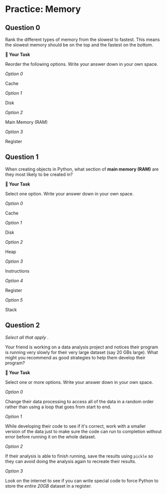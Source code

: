 # <i class="far fa-edit fa-fw"></i> Practice: Memory

## Question 0

Rank the different types of memory from the slowest to fastest. This means the slowest memory should be on the top and the fastest on the bottom.

**📝 Your Task**

Reorder the following options. Write your answer down in your own space.

_<i class="fas fa-list-ol fa-fw"></i> Option 0_

Cache

_<i class="fas fa-list-ol fa-fw"></i> Option 1_

Disk

_<i class="fas fa-list-ol fa-fw"></i> Option 2_

Main Memory (RAM)

_<i class="fas fa-list-ol fa-fw"></i> Option 3_

Register

## Question 1

When creating objects in Python, what section of **main memory (RAM)** are they most likely to be created in?

**📝 Your Task**

Select one option. Write your answer down in your own space.

_<i class="far fa-circle fa-fw"></i> Option 0_

Cache

_<i class="far fa-circle fa-fw"></i> Option 1_

Disk

_<i class="far fa-circle fa-fw"></i> Option 2_

Heap

_<i class="far fa-circle fa-fw"></i> Option 3_

Instructions

_<i class="far fa-circle fa-fw"></i> Option 4_

Register

_<i class="far fa-circle fa-fw"></i> Option 5_

Stack

## Question 2

_Select all that apply_ .

Your friend is working on a data analysis project and notices their program is running very slowly for their very large dataset (say 20 GBs large). What might you recommend as good strategies to help them develop their program?

**📝 Your Task**

Select one or more options. Write your answer down in your own space.

_<i class="far fa-square fa-fw"></i> Option 0_

Change their data processing to access all of the data in a random order rather than using a loop that goes from start to end.

_<i class="far fa-square fa-fw"></i> Option 1_

While developing their code to see if it's correct, work with a smaller version of the data just to make sure the code can run to completion without error before running it on the whole dataset.

_<i class="far fa-square fa-fw"></i> Option 2_

If their analysis is able to finish running, save the results using `pickle` so they can avoid doing the analysis again to recreate their results.

_<i class="far fa-square fa-fw"></i> Option 3_

Look on the internet to see if you can write special code to force Python to store the _entire 20GB_ dataset in a register.
